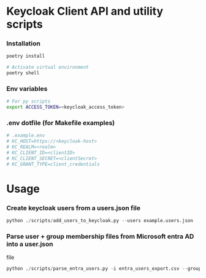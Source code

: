# Keycloak Client API and utility scripts

### Installation
```bash
poetry install

# Activate virtual environment
poetry shell
```

### Env variables
```bash
# For py scripts
export ACCESS_TOKEN=<keycloak_access_token>
```
### .env dotfile (for Makefile examples)
```bash
# .example.env
# KC_HOST=https://<keycloak-host>
# KC_REALM=<realm>
# KC_CLIENT_ID=<clientID>
# KC_CLIENT_SECRET=<clientSecret>
# KC_GRANT_TYPE=client_credentials

```

# Usage
### Create keycloak users from a users.json file
```python
python ./scripts/add_users_to_keycloak.py --users example.users.json
```

### Parse user + group membership files from Microsoft entra AD into a user.json
file
```python
python ./scripts/parse_entra_users.py -i entra_users_export.csv --groups ./groups
```
